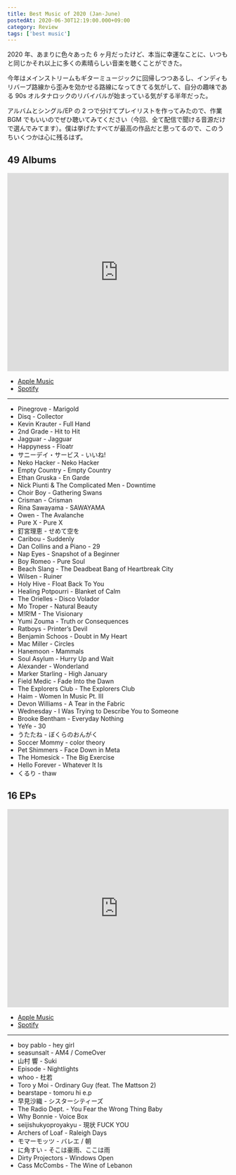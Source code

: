```yaml
---
title: Best Music of 2020 (Jan-June)
postedAt: 2020-06-30T12:19:00.000+09:00
category: Review
tags: ['best music']
---
```


2020 年、あまりに色々あった 6 ヶ月だったけど、本当に幸運なことに、いつもと同じかそれ以上に多くの素晴らしい音楽を聴くことができた。

今年はメインストリームもギターミュージックに回帰しつつあるし、インディもリバーブ路線から歪みを効かせる路線になってきてる気がして、自分の趣味である 90s オルタナロックのリバイバルが始まっている気がする半年だった。

アルバムとシングル/EP の 2 つで分けてプレイリストを作ってみたので、作業 BGM でもいいのでぜひ聴いてみてください（今回、全て配信で聞ける音源だけで選んでみてます）。僕は挙げたすべてが最高の作品だと思ってるので、このうちいくつかは心に残るはず。

## 49 Albums

<iframe allow="autoplay *; encrypted-media *;" frameborder="0" height="450" style="width:100%;max-width:660px;overflow:hidden;background:transparent;" sandbox="allow-forms allow-popups allow-same-origin allow-scripts allow-storage-access-by-user-activation allow-top-navigation-by-user-activation" src="https://embed.music.apple.com/jp/playlist/best-music-of-2020-jan-june/pl.u-4JomMNbtMZjkWr?app=music&amp;at=1000lR8X"></iframe>

- [Apple Music](https://music.apple.com/jp/playlist/best-music-of-2020-jan-june/pl.u-4JomMNbtMZjkWr)
- [Spotify](https://open.spotify.com/playlist/2B5b1yyE42WyMvWJb7K2iv?si=leUwGpsHSRqq0bxZ7ZT4uA)

---

- Pinegrove - Marigold
- Disq - Collector
- Kevin Krauter - Full Hand
- 2nd Grade - Hit to Hit
- Jagguar - Jagguar
- Happyness - Floatr
- サニーデイ・サービス - いいね!
- Neko Hacker - Neko Hacker
- Empty Country - Empty Country
- Ethan Gruska - En Garde
- Nick Piunti & The Complicated Men - Downtime
- Choir Boy - Gathering Swans
- Crisman - Crisman
- Rina Sawayama - SAWAYAMA
- Owen - The Avalanche
- Pure X - Pure X
- 釘宮理恵 - せめて空を
- Caribou - Suddenly
- Dan Collins and a Piano - 29
- Nap Eyes - Snapshot of a Beginner
- Boy Romeo - Pure Soul
- Beach Slang - The Deadbeat Bang of Heartbreak City
- Wilsen - Ruiner
- Holy Hive - Float Back To You
- Healing Potpourri - Blanket of Calm
- The Orielles - Disco Volador
- Mo Troper - Natural Beauty
- M!R!M - The Visionary
- Yumi Zouma - Truth or Consequences
- Ratboys - Printer’s Devil
- Benjamin Schoos - Doubt in My Heart
- Mac Miller - Circles
- Hanemoon - Mammals
- Soul Asylum - Hurry Up and Wait
- Alexander - Wonderland
- Marker Starling - High January
- Field Medic - Fade Into the Dawn
- The Explorers Club - The Explorers Club
- Haim - Women In Music Pt. III
- Devon Williams - A Tear in the Fabric
- Wednesday - I Was Trying to Describe You to Someone
- Brooke Bentham - Everyday Nothing
- YeYe - 30
- うたたね - ぼくらのおんがく
- Soccer Mommy - color theory
- Pet Shimmers - Face Down in Meta
- The Homesick - The Big Exercise
- Hello Forever - Whatever It Is
- くるり - thaw

## 16 EPs

<iframe allow="autoplay *; encrypted-media *;" frameborder="0" height="450" style="width:100%;max-width:660px;overflow:hidden;background:transparent;" sandbox="allow-forms allow-popups allow-same-origin allow-scripts allow-storage-access-by-user-activation allow-top-navigation-by-user-activation" src="https://embed.music.apple.com/jp/playlist/best-singles-eps-of-2020-jan-june/pl.u-qxyl7jJTXRlkK4?app=music&amp;at=1000lR8X"></iframe>

- [Apple Music](https://music.apple.com/jp/playlist/best-singles-eps-of-2020-jan-june/pl.u-qxyl7jJTXRlkK4)
- [Spotify](https://open.spotify.com/playlist/6Wk91o1Ux5jEjkDtLWeTJ0)

---

- boy pablo - hey girl
- seasunsalt - AM4 / ComeOver
- 山村 響 - Suki
- Episode - Nightlights
- whoo - 杜若
- Toro y Moi - Ordinary Guy (feat. The Mattson 2)
- bearstape - tomoru hi e.p
- 早見沙織 - シスターシティーズ
- The Radio Dept. - You Fear the Wrong Thing Baby
- Why Bonnie - Voice Box
- seijishukyoproyakyu - 現状 FUCK YOU
- Archers of Loaf - Raleigh Days
- モマーモッツ - バレエ / 朝
- に角すい - そこは豪雨、ここは雨
- Dirty Projectors - Windows Open
- Cass McCombs - The Wine of Lebanon
